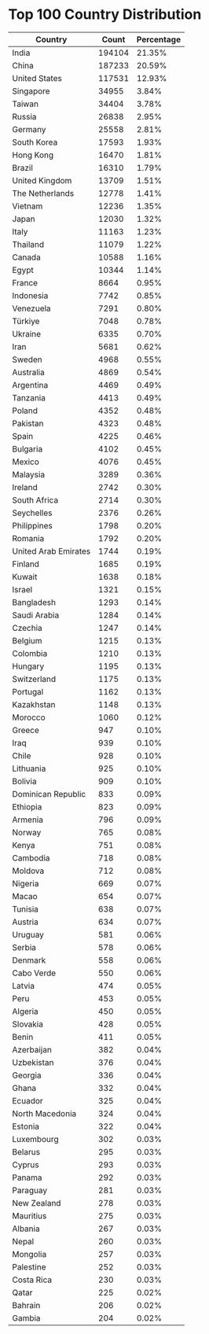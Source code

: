 # Top 100 Country Distribution
| Country | Count | Percentage |
|----|----|----|
| India | 194104 | 21.35% |
| China | 187233 | 20.59% |
| United States | 117531 | 12.93% |
| Singapore | 34955 | 3.84% |
| Taiwan | 34404 | 3.78% |
| Russia | 26838 | 2.95% |
| Germany | 25558 | 2.81% |
| South Korea | 17593 | 1.93% |
| Hong Kong | 16470 | 1.81% |
| Brazil | 16310 | 1.79% |
| United Kingdom | 13709 | 1.51% |
| The Netherlands | 12778 | 1.41% |
| Vietnam | 12236 | 1.35% |
| Japan | 12030 | 1.32% |
| Italy | 11163 | 1.23% |
| Thailand | 11079 | 1.22% |
| Canada | 10588 | 1.16% |
| Egypt | 10344 | 1.14% |
| France | 8664 | 0.95% |
| Indonesia | 7742 | 0.85% |
| Venezuela | 7291 | 0.80% |
| Türkiye | 7048 | 0.78% |
| Ukraine | 6335 | 0.70% |
| Iran | 5681 | 0.62% |
| Sweden | 4968 | 0.55% |
| Australia | 4869 | 0.54% |
| Argentina | 4469 | 0.49% |
| Tanzania | 4413 | 0.49% |
| Poland | 4352 | 0.48% |
| Pakistan | 4323 | 0.48% |
| Spain | 4225 | 0.46% |
| Bulgaria | 4102 | 0.45% |
| Mexico | 4076 | 0.45% |
| Malaysia | 3289 | 0.36% |
| Ireland | 2742 | 0.30% |
| South Africa | 2714 | 0.30% |
| Seychelles | 2376 | 0.26% |
| Philippines | 1798 | 0.20% |
| Romania | 1792 | 0.20% |
| United Arab Emirates | 1744 | 0.19% |
| Finland | 1685 | 0.19% |
| Kuwait | 1638 | 0.18% |
| Israel | 1321 | 0.15% |
| Bangladesh | 1293 | 0.14% |
| Saudi Arabia | 1284 | 0.14% |
| Czechia | 1247 | 0.14% |
| Belgium | 1215 | 0.13% |
| Colombia | 1210 | 0.13% |
| Hungary | 1195 | 0.13% |
| Switzerland | 1175 | 0.13% |
| Portugal | 1162 | 0.13% |
| Kazakhstan | 1148 | 0.13% |
| Morocco | 1060 | 0.12% |
| Greece | 947 | 0.10% |
| Iraq | 939 | 0.10% |
| Chile | 928 | 0.10% |
| Lithuania | 925 | 0.10% |
| Bolivia | 909 | 0.10% |
| Dominican Republic | 833 | 0.09% |
| Ethiopia | 823 | 0.09% |
| Armenia | 796 | 0.09% |
| Norway | 765 | 0.08% |
| Kenya | 751 | 0.08% |
| Cambodia | 718 | 0.08% |
| Moldova | 712 | 0.08% |
| Nigeria | 669 | 0.07% |
| Macao | 654 | 0.07% |
| Tunisia | 638 | 0.07% |
| Austria | 634 | 0.07% |
| Uruguay | 581 | 0.06% |
| Serbia | 578 | 0.06% |
| Denmark | 558 | 0.06% |
| Cabo Verde | 550 | 0.06% |
| Latvia | 474 | 0.05% |
| Peru | 453 | 0.05% |
| Algeria | 450 | 0.05% |
| Slovakia | 428 | 0.05% |
| Benin | 411 | 0.05% |
| Azerbaijan | 382 | 0.04% |
| Uzbekistan | 376 | 0.04% |
| Georgia | 336 | 0.04% |
| Ghana | 332 | 0.04% |
| Ecuador | 325 | 0.04% |
| North Macedonia | 324 | 0.04% |
| Estonia | 322 | 0.04% |
| Luxembourg | 302 | 0.03% |
| Belarus | 295 | 0.03% |
| Cyprus | 293 | 0.03% |
| Panama | 292 | 0.03% |
| Paraguay | 281 | 0.03% |
| New Zealand | 278 | 0.03% |
| Mauritius | 275 | 0.03% |
| Albania | 267 | 0.03% |
| Nepal | 260 | 0.03% |
| Mongolia | 257 | 0.03% |
| Palestine | 252 | 0.03% |
| Costa Rica | 230 | 0.03% |
| Qatar | 225 | 0.02% |
| Bahrain | 206 | 0.02% |
| Gambia | 204 | 0.02% |
